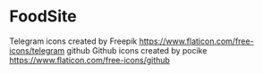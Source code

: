 # FoodSite

Telegram icons created by Freepik https://www.flaticon.com/free-icons/telegram github Github icons created by pocike https://www.flaticon.com/free-icons/github
